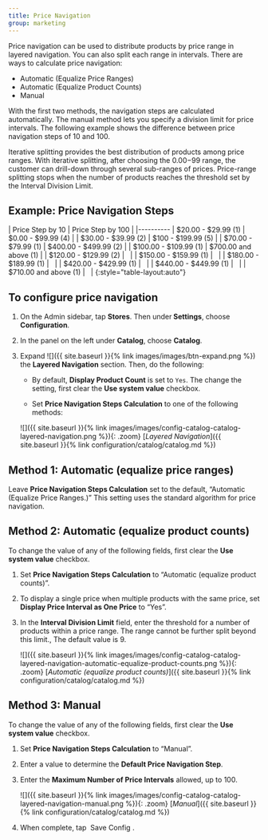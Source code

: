 ```yaml
---
title: Price Navigation
group: marketing
---
```


Price navigation can be used to distribute products by price range in layered navigation. You can also split each range in intervals. There are ways to calculate price navigation:

* Automatic (Equalize Price Ranges)
* Automatic (Equalize Product Counts)
* Manual

With the first two methods, the navigation steps are calculated automatically. The manual method lets you specify a division limit for price intervals. The following example shows the difference between price navigation steps of 10 and 100.

Iterative splitting provides the best distribution of products among price ranges. With iterative splitting, after choosing the $0.00-$99 range, the customer can drill-down through several sub-ranges of prices. Price-range splitting stops when the number of products reaches the threshold set by the Interval Division Limit.

## Example: Price Navigation Steps

| Price Step by 10 | Price Step by 100 |
|----------
| $20.00 - $29.99 (1) | $0.00 - $99.99 (4) |
| $30.00 - $39.99 (2) | $100 - $199.99 (5) |
| $70.00 - $79.99 (1) | $400.00 - $499.99 (2) |
| $100.00 - $109.99 (1) | $700.00 and above (1) |
| $120.00 - $129.99 (2) |   |
| $150.00 - $159.99 (1) |   |
| $180.00 - $189.99 (1) |   |
| $420.00 - $429.99 (1) |   |
| $440.00 - $449.99 (1) |   |
| $710.00 and above (1) |   |
{:style="table-layout:auto"}

## To configure price navigation

1. On the Admin sidebar, tap **Stores**. Then under<b> Settings</b>, choose **Configuration**.

1. In the panel on the left under **Catalog**, choose **Catalog**.

1. Expand ![]({{ site.baseurl }}{% link images/images/btn-expand.png %}) the **Layered Navigation** section. Then, do the following:

    * By default, **Display Product Count** is set to `Yes`. The change the setting, first clear the **Use system value** checkbox.

    * Set **Price Navigation Steps Calculation** to one of the following methods:

    ![]({{ site.baseurl }}{% link images/images/config-catalog-catalog-layered-navigation.png %}){: .zoom}
    [*Layered Navigation*]({{ site.baseurl }}{% link configuration/catalog/catalog.md %})

## Method 1: Automatic (equalize price ranges)

Leave **Price Navigation Steps Calculation** set to the default, “Automatic (Equalize Price Ranges.)” This setting uses the standard algorithm for price navigation.

## Method 2: Automatic (equalize product counts)

To change the value of any of the following fields, first clear the **Use system value** checkbox.

1. Set **Price Navigation Steps Calculation** to “Automatic (equalize product counts)”.

1. To display a single price when multiple products with the same price, set **Display Price Interval as One Price** to “Yes”.

1. In the **Interval Division Limit** field, enter the threshold for a number of products within a price range. The range cannot be further split beyond this limit., The default value is 9.

    ![]({{ site.baseurl }}{% link images/images/config-catalog-catalog-layered-navigation-automatic-equalize-product-counts.png %}){: .zoom}
    [*Automatic (equalize product counts)*]({{ site.baseurl }}{% link configuration/catalog/catalog.md %})

## Method 3: Manual

To change the value of any of the following fields, first clear the **Use system value** checkbox.

1. Set **Price Navigation Steps Calculation** to “Manual”.

1. Enter a value to determine the **Default Price Navigation Step**.

1. Enter the **Maximum Number of Price Intervals** allowed, up to 100.

    ![]({{ site.baseurl }}{% link images/images/config-catalog-catalog-layered-navigation-manual.png %}){: .zoom}
    [*Manual*]({{ site.baseurl }}{% link configuration/catalog/catalog.md %})

1. When complete, tap <span class="btn"> Save Config </span>.

